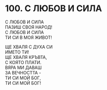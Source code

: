 # 100. С ЛЮБОВ И СИЛА  
  
С ЛЮБОВ И СИЛА  
ПАЗИШ СВОЯ НАРОД!  
С ЛЮБОВ И СИЛА  
ТИ СИ В МОЯ ЖИВОТ!  
  
ЩЕ ХВАЛЯ С ДУХА СИ  
ИМЕТО ТИ!  
ЩЕ ХВАЛЯ КРЪВТА,  
С КОЯТО ПЛАТИ.  
ВЯРА МИ ДАВАШ  
ЗА ВЕЧНОСТТА -  
ТИ СИ МОЙ БОГ,  
ТИ СИ МОЙ БОГ!  
